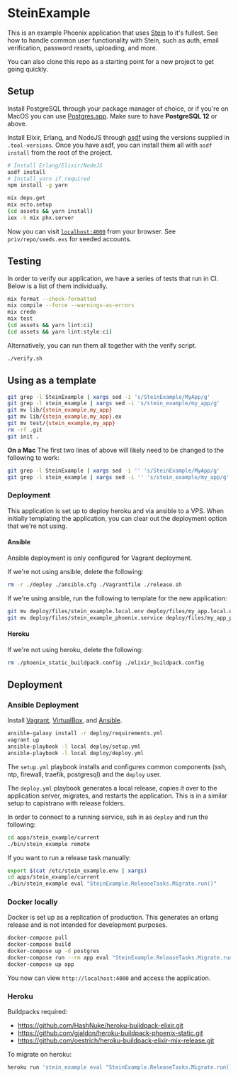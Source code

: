 # SteinExample

This is an example Phoenix application that uses [Stein](https://github.com/smartlogic/stein) to it's fullest. See how to handle common user functionality with Stein, such as auth, email verification, password resets, uploading, and more.

You can also clone this repo as a starting point for a new project to get going quickly.

## Setup

Install PostgreSQL through your package manager of choice, or if you're on MacOS you can use [Postgres.app](https://postgresapp.com/). Make sure to have **PostgreSQL 12** or above.

Install Elixir, Erlang, and NodeJS through [asdf](https://asdf-vm.com/#/) using the versions supplied in `.tool-versions`. Once you have asdf, you can install them all with `asdf install` from the root of the project.

```bash
# Install Erlang/Elixir/NodeJS
asdf install
# Install yarn if required
npm install -g yarn

mix deps.get
mix ecto.setup
(cd assets && yarn install)
iex -S mix phx.server
```

Now you can visit [`localhost:4000`](http://localhost:4000) from your browser. See `priv/repo/seeds.exs` for seeded accounts.

## Testing

In order to verify our application, we have a series of tests that run in CI. Below is a list of them individually.

```bash
mix format --check-formatted
mix compile --force --warnings-as-errors
mix credo
mix test
(cd assets && yarn lint:ci)
(cd assets && yarn lint:style:ci)
```

Alternatively, you can run them all together with the verify script.

```bash
./verify.sh
```

## Using as a template

```bash
git grep -l SteinExample | xargs sed -i 's/SteinExample/MyApp/g'
git grep -l stein_example | xargs sed -i 's/stein_example/my_app/g'
git mv lib/{stein_example,my_app}
git mv lib/{stein_example,my_app}.ex
git mv test/{stein_example,my_app}
rm -rf .git
git init .
```

**On a Mac**
The first two lines of above will likely need to be changed to the following to work:
```bash
git grep -l SteinExample | xargs sed -i '' 's/SteinExample/MyApp/g'
git grep -l stein_example | xargs sed -i '' 's/stein_example/my_app/g'
```

### Deployment

This application is set up to deploy heroku and via ansible to a VPS. When initially templating the application, you can clear out the deployment option that we're not using.

#### Ansible

Ansible deployment is only configured for Vagrant deployment.

If we're not using ansible, delete the following:

```bash
rm -r ./deploy ./ansible.cfg ./Vagrantfile ./release.sh
```

If we're using ansible, run the following to template for the new application:

```bash
git mv deploy/files/stein_example.local.env deploy/files/my_app.local.env
git mv deploy/files/stein_example_phoenix.service deploy/files/my_app_phoenix.service
```

#### Heroku

If we're not using heroku, delete the following:

```bash
rm ./phoenix_static_buildpack.config ./elixir_buildpack.config
```

## Deployment

### Ansible Deployment

Install [Vagrant](https://www.vagrantup.com/), [VirtualBox](https://www.virtualbox.org/), and [Ansible](https://www.ansible.com/).

```bash
ansible-galaxy install -r deploy/requirements.yml
vagrant up
ansible-playbook -l local deploy/setup.yml
ansible-playbook -l local deploy/deploy.yml
```

The `setup.yml` playbook installs and configures common components (ssh, ntp, firewall, traefik, postgresql) and the `deploy` user.

The `deploy.yml` playbook generates a local release, copies it over to the application server, migrates, and restarts the application. This is in a similar setup to capistrano with release folders.

In order to connect to a running service, ssh in as `deploy` and run the following:

```bash
cd apps/stein_example/current
./bin/stein_example remote
```

If you want to run a release task manually:

```bash
export $(cat /etc/stein_example.env | xargs)
cd apps/stein_example/current
./bin/stein_example eval "SteinExample.ReleaseTasks.Migrate.run()"
```

### Docker locally

Docker is set up as a replication of production. This generates an erlang release and is not intended for development purposes.

```bash
docker-compose pull
docker-compose build
docker-compose up -d postgres
docker-compose run --rm app eval "SteinExample.ReleaseTasks.Migrate.run()"
docker-compose up app
```

You now can view `http://localhost:4000` and access the application.

### Heroku

Buildpacks required:

- https://github.com/HashNuke/heroku-buildpack-elixir.git
- https://github.com/gjaldon/heroku-buildpack-phoenix-static.git
- https://github.com/oestrich/heroku-buildpack-elixir-mix-release.git

To migrate on heroku:

```bash
heroku run 'stein_example eval "SteinExample.ReleaseTasks.Migrate.run()"'
```

